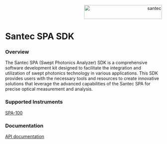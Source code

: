 
<p align="right"> <a href="https://www.santec.com/jp/" target="_blank" rel="noreferrer"> <img src="https://www.santec.com/dcms_media/image/common_logo01.png" alt="santec" 
  width="250" height="45"/> </a> </p>

<h1 align="left"> Santec SPA SDK </h1>

### Overview

The Santec SPA (Swept Photonics Analyzer) SDK is a comprehensive software development kit designed to facilitate the integration and utilization of swept photonics technology in various applications. 
This SDK provides users with the necessary tools and resources to create innovative solutions that leverage the advanced capabilities of the Santec SPA for precise optical measurement and analysis.


### Supported Instruments
[SPA-100](https://inst.santec.com/products/componenttesting/spa-100)

### Documentation 

[API documentation](https://santec-corporation.github.io/SPA/)

